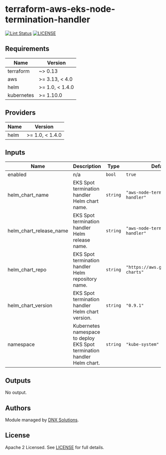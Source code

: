 # terraform-aws-eks-node-termination-handler

[![Lint Status](https://github.com/DNXLabs/terraform-aws-eks-node-termination-handler/workflows/Lint/badge.svg)](https://github.com/DNXLabs/terraform-aws-eks-node-termination-handler/actions)
[![LICENSE](https://img.shields.io/github/license/DNXLabs/terraform-aws-eks-node-termination-handler)](https://github.com/DNXLabs/terraform-aws-eks-node-termination-handler/blob/master/LICENSE)

<!--- BEGIN_TF_DOCS --->

## Requirements

| Name | Version |
|------|---------|
| terraform | ~> 0.13 |
| aws | >= 3.13, < 4.0 |
| helm | >= 1.0, < 1.4.0 |
| kubernetes | >= 1.10.0 |

## Providers

| Name | Version |
|------|---------|
| helm | >= 1.0, < 1.4.0 |

## Inputs

| Name | Description | Type | Default | Required |
|------|-------------|------|---------|:--------:|
| enabled | n/a | `bool` | `true` | no |
| helm\_chart\_name | EKS Spot termination handler Helm chart name. | `string` | `"aws-node-termination-handler"` | no |
| helm\_chart\_release\_name | EKS Spot termination handler Helm release name. | `string` | `"aws-node-termination-handler"` | no |
| helm\_chart\_repo | EKS Spot termination handler Helm repository name. | `string` | `"https://aws.github.io/eks-charts"` | no |
| helm\_chart\_version | EKS Spot termination handler Helm chart version. | `string` | `"0.9.1"` | no |
| namespace | Kubernetes namespace to deploy EKS Spot termination handler Helm chart. | `string` | `"kube-system"` | no |

## Outputs

No output.

<!--- END_TF_DOCS --->

## Authors

Module managed by [DNX Solutions](https://github.com/DNXLabs).

## License

Apache 2 Licensed. See [LICENSE](https://github.com/DNXLabs/terraform-aws-eks-node-termination-handler/blob/master/LICENSE) for full details.